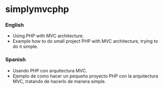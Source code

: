 # simplymvcphp

### English
* Using PHP with MVC architecture.
* Example how to do small project PHP with MVC architecture, trying to do it simple.

### Spanish
* Usando PHP con arquitectura MVC. 
* Ejemplo de como hacer un pequeño proyecto PHP con la arquitectura MVC, tratando de hacerlo de manera simple.
